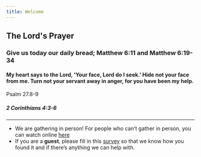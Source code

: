 ```yaml
---
title: Welcome
---
```


## The Lord's Prayer
### Give us today our daily bread; Matthew 6:11 and Matthew 6:19-34

#### My heart says to the Lord, 'Your face, Lord do I seek.' Hide not your face from me. Turn not your servant away in anger, for you have been my help. 
Psalm 27.8-9


##### 2 Corinthians 4:3-6

---
- We are gathering in person! For people who can’t gather in person, you can watch online [here](https://stgeorgeshurstville.org.au/sunday-english-online)
- If you are a **guest**, please fill in this [survey](https://tinyurl.com/SGHACsurvey) so that we know how you found it and if there’s anything we can help with.
